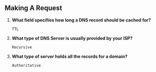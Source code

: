 ## Making A Request

1. **What field specifies how long a DNS record should be cached for?**
    ```
    TTL
    ```

2. **What type of DNS Server is usually provided by your ISP?**
    ```
    Recursive
    ```

3. **What type of server holds all the records for a domain?**
    ```
    Authoritative
    ```